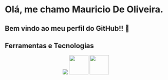 # Olá, me chamo Mauricio De Oliveira. 
## Bem vindo ao meu perfil do GitHub!! 👋

            
            

            
  <h2 align="left">
  Ferramentas e Tecnologias
</h1> 


<p align="center">
            <img src="https://img.shields.io/C/v1?style=plastic&logo=Clabel=C&message=LANGUAGE&color=lightgrey"/> 
            <img src="https://cdn.jsdelivr.net/gh/devicons/devicon/icons/linux/linux-original.svg"width=60 />          
            <img src="https://cdn.jsdelivr.net/gh/devicons/devicon/icons/git/git-plain-wordmark.svg"width=60 />            
            
          
 </p> 
 <br>
<h2>        
          
          

<!--
**OliverM1981/OliverM1981** is a ✨ _special_ ✨ repository because its `README.md` (this file) appears on your GitHub profile.

Here are some ideas to get you started:

- 🔭 I’m currently working on ...
- 🌱 I’m currently learning ...
- 👯 I’m looking to collaborate on ...
- 🤔 I’m looking for help with ...
- 💬 Ask me about ...
- 📫 How to reach me: ...
- 😄 Pronouns: ...
- ⚡ Fun fact: ...
-->

